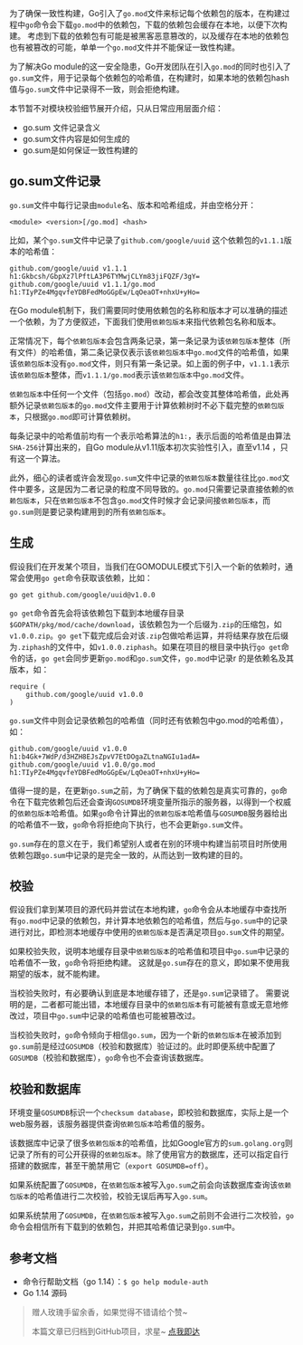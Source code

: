为了确保一致性构建，Go引入了`go.mod`文件来标记每个依赖包的版本，在构建过程中`go`命令会下载`go.mod`中的依赖包，下载的依赖包会缓存在本地，以便下次构建。
考虑到下载的依赖包有可能是被黑客恶意篡改的，以及缓存在本地的依赖包也有被篡改的可能，单单一个`go.mod`文件并不能保证一致性构建。

为了解决Go module的这一安全隐患，Go开发团队在引入`go.mod`的同时也引入了`go.sum`文件，用于记录每个依赖包的哈希值，在构建时，如果本地的依赖包hash值与`go.sum`文件中记录得不一致，则会拒绝构建。

本节暂不对模块校验细节展开介绍，只从日常应用层面介绍：
- go.sum 文件记录含义
- go.sum文件内容是如何生成的
- go.sum是如何保证一致性构建的

## go.sum文件记录
`go.sum`文件中每行记录由`module`名、版本和哈希组成，并由空格分开：
```
<module> <version>[/go.mod] <hash>
```
比如，某个`go.sum`文件中记录了`github.com/google/uuid` 这个依赖包的`v1.1.1`版本的哈希值：
```
github.com/google/uuid v1.1.1 h1:Gkbcsh/GbpXz7lPftLA3P6TYMwjCLYm83jiFQZF/3gY=  
github.com/google/uuid v1.1.1/go.mod h1:TIyPZe4MgqvfeYDBFedMoGGpEw/LqOeaOT+nhxU+yHo=
```
在Go module机制下，我们需要同时使用依赖包的名称和版本才可以准确的描述一个依赖，为了方便叙述，下面我们使用`依赖包版本`来指代依赖包名称和版本。

正常情况下，每个`依赖包版本`会包含两条记录，第一条记录为该`依赖包版本`整体（所有文件）的哈希值，第二条记录仅表示该`依赖包版本`中`go.mod`文件的哈希值，如果该`依赖包版本`没有`go.mod`文件，则只有第一条记录。如上面的例子中，`v1.1.1`表示该`依赖包版本`整体，而`v1.1.1/go.mod`表示该`依赖包版本`中`go.mod`文件。

`依赖包版本`中任何一个文件（包括`go.mod`）改动，都会改变其整体哈希值，此处再额外记录`依赖包版本`的`go.mod`文件主要用于计算依赖树时不必下载完整的`依赖包版本`，只根据`go.mod`即可计算依赖树。

每条记录中的哈希值前均有一个表示哈希算法的`h1:`，表示后面的哈希值是由算法`SHA-256`计算出来的，自Go module从v1.11版本初次实验性引入，直至v1.14 ，只有这一个算法。

此外，细心的读者或许会发现`go.sum`文件中记录的`依赖包版本`数量往往比`go.mod`文件中要多，这是因为二者记录的粒度不同导致的。`go.mod`只需要记录直接依赖的`依赖包版本`，只在`依赖包版本`不包含`go.mod`文件时候才会记录间接`依赖包版本`，而`go.sum`则是要记录构建用到的所有`依赖包版本`。


## 生成
假设我们在开发某个项目，当我们在GOMODULE模式下引入一个新的依赖时，通常会使用`go get`命令获取该依赖，比如：
```
go get github.com/google/uuid@v1.0.0
```
`go get`命令首先会将该依赖包下载到本地缓存目录`$GOPATH/pkg/mod/cache/download`，该依赖包为一个后缀为`.zip`的压缩包，如`v1.0.0.zip`。`go get`下载完成后会对该`.zip`包做哈希运算，并将结果存放在后缀为`.ziphash`的文件中，如`v1.0.0.ziphash`。如果在项目的根目录中执行`go get`命令的话，`go get`会同步更新`go.mod`和`go.sum`文件，`go.mod`中记录r 的是依赖名及其版本，如：
```
require (
	github.com/google/uuid v1.0.0
)
```
`go.sum`文件中则会记录依赖包的哈希值（同时还有依赖包中go.mod的哈希值），如：
```
github.com/google/uuid v1.0.0 h1:b4Gk+7WdP/d3HZH8EJsZpvV7EtDOgaZLtnaNGIu1adA=
github.com/google/uuid v1.0.0/go.mod h1:TIyPZe4MgqvfeYDBFedMoGGpEw/LqOeaOT+nhxU+yHo=
```

值得一提的是，在更新`go.sum`之前，为了确保下载的依赖包是真实可靠的，`go`命令在下载完依赖包后还会查询`GOSUMDB`环境变量所指示的服务器，以得到一个权威的`依赖包版本`哈希值。如果`go`命令计算出的`依赖包版本`哈希值与`GOSUMDB`服务器给出的哈希值不一致，`go`命令将拒绝向下执行，也不会更新`go.sum`文件。

`go.sum`存在的意义在于，我们希望别人或者在别的环境中构建当前项目时所使用依赖包跟`go.sum`中记录的是完全一致的，从而达到一致构建的目的。

## 校验
假设我们拿到某项目的源代码并尝试在本地构建，`go`命令会从本地缓存中查找所有`go.mod`中记录的依赖包，并计算本地依赖包的哈希值，然后与`go.sum`中的记录进行对比，即检测本地缓存中使用的`依赖包版本`是否满足项目`go.sum`文件的期望。

如果校验失败，说明本地缓存目录中`依赖包版本`的哈希值和项目中`go.sum`中记录的哈希值不一致，`go`命令将拒绝构建。
这就是`go.sum`存在的意义，即如果不使用我期望的版本，就不能构建。

当校验失败时，有必要确认到底是本地缓存错了，还是`go.sum`记录错了。
需要说明的是，二者都可能出错，本地缓存目录中的`依赖包版本`有可能被有意或无意地修改过，项目中`go.sum`中记录的哈希值也可能被篡改过。

当校验失败时，`go`命令倾向于相信`go.sum`，因为一个新的`依赖包版本`在被添加到`go.sum`前是经过`GOSUMDB`（校验和数据库）验证过的。此时即便系统中配置了`GOSUMDB`（校验和数据库），`go`命令也不会查询该数据库。

## 校验和数据库
环境变量`GOSUMDB`标识一个`checksum database`，即校验和数据库，实际上是一个web服务器，该服务器提供查询`依赖包版本`哈希值的服务。

该数据库中记录了很多`依赖包版本`的哈希值，比如Google官方的`sum.golang.org`则记录了所有的可公开获得的`依赖包版本`。除了使用官方的数据库，还可以指定自行搭建的数据库，甚至干脆禁用它（`export GOSUMDB=off`）。

如果系统配置了`GOSUMDB`，在`依赖包版本`被写入`go.sum`之前会向该数据库查询该`依赖包版本`的哈希值进行二次校验，校验无误后再写入`go.sum`。

如果系统禁用了`GOSUMDB`，在`依赖包版本`被写入`go.sum`之前则不会进行二次校验，`go`命令会相信所有下载到的依赖包，并把其哈希值记录到`go.sum`中。

## 参考文档
- 命令行帮助文档（go 1.14）：`$ go help module-auth`
- Go 1.14 源码

> 赠人玫瑰手留余香，如果觉得不错请给个赞~
> 
> 本篇文章已归档到GitHub项目，求星~ [点我即达](https://github.com/RainbowMango/GoExpertProgramming)
